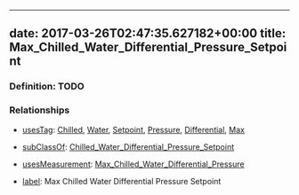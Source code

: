 
---
date: 2017-03-26T02:47:35.627182+00:00
title: Max_Chilled_Water_Differential_Pressure_Setpoint
---
### Definition: TODO

### Relationships

* [usesTag](https://brickschema.org/schema/1.0/BrickFrame#usesTag): [Chilled](https://brickschema.org/schema/1.0/BrickTag#Chilled), [Water](https://brickschema.org/schema/1.0/BrickTag#Water), [Setpoint](https://brickschema.org/schema/1.0/BrickTag#Setpoint), [Pressure](https://brickschema.org/schema/1.0/BrickTag#Pressure), [Differential](https://brickschema.org/schema/1.0/BrickTag#Differential), [Max](https://brickschema.org/schema/1.0/BrickTag#Max)

* [subClassOf](http://www.w3.org/2000/01/rdf-schema#subClassOf): [Chilled_Water_Differential_Pressure_Setpoint](https://brickschema.org/schema/1.0/Brick#Chilled_Water_Differential_Pressure_Setpoint)

* [usesMeasurement](https://brickschema.org/schema/1.0/BrickFrame#usesMeasurement): [Max_Chilled_Water_Differential_Pressure](https://brickschema.org/schema/1.0/Brick#Max_Chilled_Water_Differential_Pressure)

* [label](http://www.w3.org/2000/01/rdf-schema#label): Max Chilled Water Differential Pressure Setpoint
